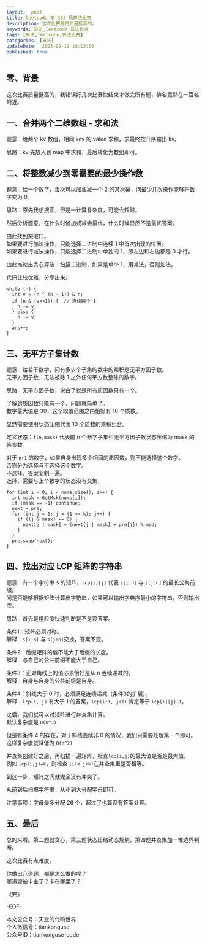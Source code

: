 ```yaml
---   
layout:  post  
title: leetcode 第 333 场算法比赛  
description: 这次比赛题目质量挺高的。        
keywords: 算法,leetcode,算法比赛  
tags: [算法,leetcode,算法比赛]    
categories: [算法]  
updateDate:  2023-02-19 18:13:00  
published: true  
---  
```



## 零、背景  


这次比赛质量挺高的，我错误好几次比赛快结束才做完所有题，排名竟然在一百名附近。  



## 一、合并两个二维数组 - 求和法  


题意：给两个 kv 数组，相同 key 的 value 求和，求最终按升序输出 kv。  


思路：kv 先放入到 map 中求和，最后转化为数组即可。  


## 二、将整数减少到零需要的最少操作数  


题意：给一个数字，每次可以加或减一个 2 的某次幂，问最少几次操作能够将数字变为 0。  


思路：原先我想搜索，但是一计算复杂度，可能会超时。  


然后分析题意，在什么时候加或减会最优，什么时候显然不是最优答案。  


由此找到突破口。  
如果要进行加法操作，只能选择二进制中连续 1 中首次出现的位置。  
如果要进行减法操作，只能选择二进制中单独的 1，即左边和右边都是 0 才行。  


由此推论出贪心算法：扫描二进制，如果是单个 1，用减法，否则加法。  


代码比较优雅，分享出来。  


```
while (n) {
  int v = (n ^ (n - 1)) & n;
  if (n & (v<<1)) {  // 连续两个 1
    n += v;
  } else {
    n -= v;
  }
  ans++;
}
```


## 三、无平方子集计数  


题意：给若干数字，问有多少个子集的数字的乘积是无平方因子数。  
无平方因子数：无法被除 1 之外任何平方数整除的数字。  


思路：无平方因子数，说白了就是所有质因数只有一个。  


了解到质因数只能有一个，问题就简单了。  
数字最大值是 30，这个取值范围之内恰好有 10 个质数。  


显然需要使用状态压缩代表 10 个质数的乘积组合。  


定义状态：`f(n,mask)` 代表前 n 个数字子集中无平方因子数状态压缩为 mask 的答案数。  


对于 `n+1` 的数字，如果自身出现多个相同的质因数，则不能选择这个数字。  
否则分为选择与不选择这个数字。  
不选择，答案复制一遍。   
选择，需要与上个数字的状态没有交集，  


```
for (int i = 0; i < nums.size(); i++) {
  int mask = GetMsk(nums[i]);
  if (mask == -1) continue;
  next = pre;
  for (int j = 0; j < (1 << k); j++) {
    if ((j & mask) == 0) {
      next[j | mask] = (next[j | mask] + pre[j]) % mod;
    }
  }
  pre.swap(next);
}
```


## 四、找出对应 LCP 矩阵的字符串  


题意：有一个字符串 s 的矩阵，`lcp[i][j]` 代表 `s[i:n]` 与 `s[j:n]` 的最长公共前缀。  
问是否能够根据矩阵计算出字符串，如果可以输出字典序最小的字符串，否则输出空。  


思路：首先是粗粒度快速判断是不是没答案。  


条件1：矩阵必须对称。    
解释：`s[i:n]` 与 `s[j:n]`交换，答案不变。  


条件2：后缀矩阵的值不能大于后缀的长度。   
解释：与自己的公共前缀不能大于自己。  


条件3：正对角线上的值必须恰好是从 n 连续递减的。  
解释：自身与自身的公共前缀是自身。  


条件4：斜线大于 0 时，必须满足连续递减（条件3的扩展）。  
解释：`lcp(i, j)` 有大于 1 的答案，`lcp(i+1, j+1)` 肯定等于 `lcp[i][j]-1`。  


之后，我们就可以对矩阵进行并查集计算。  
默认复杂度是 `O(n^3)`  


但是有条件 4 的存在，对于斜线连续非 0 的情况，我们只需要处理第一个即可。  
这样复杂度就降低为 `O(n^2)`  


并查集创建好之后，再扫描一遍矩阵，检查`lcp(i,j)`的最大值是否是最大值。  
例如 `lcp(i,j)=k`，则检查 `(i+k,j+k)`在并查集里是否相等。    


到这一步，矩阵之间就完全没有冲突了。  


从前到后扫描字符串，从小到大分配字母即可。  


注意事项：字母最多分配 26 个，超过了也算没有答案处理。  


## 五、最后  


总的来看。第二题就贪心，第三题状态压缩动态规划，第四题并查集加一堆边界判断。  


这次比赛有点难度。  


你做出几道题，都是怎么做的呢？  
哪道题被卡主了？卡在哪里了？  


《完》  


-EOF-  



本文公众号：天空的代码世界  
个人微信号：tiankonguse  
公众号ID：tiankonguse-code  
  


